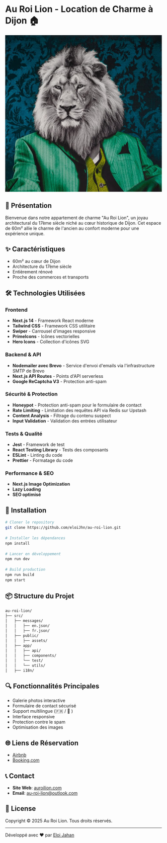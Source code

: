 # Au Roi Lion - Location de Charme à Dijon 🏠

![Logo Au Roi Lion](./public/assets/logo.png)

## 📌 Présentation
Bienvenue dans notre appartement de charme "Au Roi Lion", un joyau architectural du 17ème siècle niché au cœur historique de Dijon. Cet espace de 60m² allie le charme de l'ancien au confort moderne pour une expérience unique.

## ✨ Caractéristiques
- 60m² au cœur de Dijon
- Architecture du 17ème siècle
- Entièrement rénové
- Proche des commerces et transports

## 🛠 Technologies Utilisées

### Frontend
- **Next.js 14** - Framework React moderne
- **Tailwind CSS** - Framework CSS utilitaire
- **Swiper** - Carrousel d'images responsive
- **PrimeIcons** - Icônes vectorielles
- **Hero Icons** - Collection d'icônes SVG

### Backend & API
- **Nodemailer avec Brevo** - Service d'envoi d'emails via l'infrastructure SMTP de Brevo
- **Next.js API Routes** - Points d'API serverless
- **Google ReCaptcha V3** - Protection anti-spam

### Sécurité & Protection
- **Honeypot** - Protection anti-spam pour le formulaire de contact
- **Rate Limiting** - Limitation des requêtes API via Redis sur Upstash
- **Content Analysis** - Filtrage du contenu suspect
- **Input Validation** - Validation des entrées utilisateur

### Tests & Qualité
- **Jest** - Framework de test
- **React Testing Library** - Tests des composants
- **ESLint** - Linting du code
- **Prettier** - Formatage du code

### Performance & SEO
- **Next.js Image Optimization**
- **Lazy Loading**
- **SEO optimisé**

## 🚀 Installation

```bash
# Cloner le repository
git clone https://github.com/eloiJhn/au-roi-lion.git

# Installer les dépendances
npm install

# Lancer en développement
npm run dev

# Build production
npm run build
npm start
```

## 📦 Structure du Projet

```
au-roi-lion/
├── src/
│   ├── messages/
│   │   ├── en.json/
│   │   ├── fr.json/
│   ├── public/
│   │   ├── assets/
│   ├── app/
│   │   ├── api/
│   │   ├── components/
│   │   └── test/
│   │   └── utils/
│   ├── i18n/
```

## 🔍 Fonctionnalités Principales
- Galerie photos interactive
- Formulaire de contact sécurisé
- Support multilingue (🇫🇷 / 🏴󠁧󠁢󠁥󠁮󠁧󠁿 )
- Interface responsive
- Protection contre le spam
- Optimisation des images

## 🌐 Liens de Réservation
- [Airbnb](https://www.airbnb.fr/rooms/1020299057539782769)
- [Booking.com](https://www.booking.com/hotel/fr/au-roi-lion-place-saint-michel.fr.html)

## 📞 Contact
- **Site Web**: [auroilion.com](auroilion.com)
- **Email**: au-roi-lion@outlook.com

## 📄 License
Copyright © 2025 Au Roi Lion. Tous droits réservés.

---
Développé avec ❤️ par [Eloi Jahan](https://www.linkedin.com/in/eloi-jahan/)
